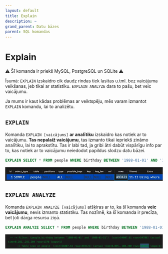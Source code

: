 ```yaml
---
layout: default
title: Explain
description: ~
grand_parent: Datu bāzes
parent: SQL komandas
---
```


# Explain

⚠️ Šī komanda ir priekš MySQL, PostgreSQL un SQLite ⚠️

Īsumā: `EXPLAIN` izskaidro cik daudz rindas tiek lasītas u.tml. bez vaicājuma veikšanas, jeb tikai ar statistiku. `EXPLAIN ANALYZE` dara to pašu, bet veic vaicājumu.

Ja mums ir kaut kādas problēmas ar veiktspēju, mēs varam izmantot `EXPLAIN` komandu, lai to analizētu.

## `EXPLAIN`

Komanda `EXPLAIN [vaicājums]` **ar analītiku** izskaidro kas notiek ar to vaicājumu. **Tas nepalaiž vaicājumu**, tas izmanto tikai iepriekš zināmo analītiku, lai to aprakstītu. Tas ir labi tad, ja gribi ātri dabūt vispārīgu info par to, kas notiek ar to vaicājumu neiedodot papildus slodzu datu bāzei.

```sql
EXPLAIN SELECT * FROM people WHERE birthday BETWEEN '1988-01-01' AND '1988-01-31';
```

![Explain rezultāta bilde](/assets/images/db/komandas/explain.png)

## `EXPLAIN ANALYZE`

Komanda `EXPLAIN ANALYZE [vaicājums]` atšķiras ar to, ka šī komanda **veic vaicājumu**, nevis izmanto statistiku. Tas nozīmē, ka šī komanda ir precīza, bet ļoti dārga resursu ziņā.

```sql
EXPLAIN ANALYZE SELECT * FROM people WHERE birthday BETWEEN '1988-01-01' AND '1988-01-31';
```

![Explain analyze rezultāta bilde](/assets/images/db/komandas/explain-analyze.png)